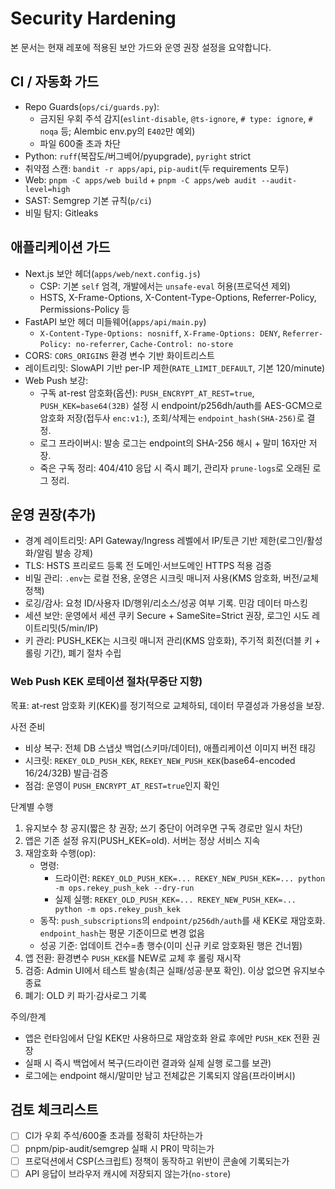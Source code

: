# Security Hardening

본 문서는 현재 레포에 적용된 보안 가드와 운영 권장 설정을 요약합니다.

## CI / 자동화 가드
- Repo Guards(`ops/ci/guards.py`):
  - 금지된 우회 주석 감지(`eslint-disable`, `@ts-ignore`, `# type: ignore`, `# noqa` 등; Alembic env.py의 `E402`만 예외)
  - 파일 600줄 초과 차단
- Python: `ruff`(복잡도/버그베어/pyupgrade), `pyright` strict
- 취약점 스캔: `bandit -r apps/api`, `pip-audit`(두 requirements 모두)
- Web: `pnpm -C apps/web build` + `pnpm -C apps/web audit --audit-level=high`
- SAST: Semgrep 기본 규칙(`p/ci`)
- 비밀 탐지: Gitleaks

## 애플리케이션 가드
- Next.js 보안 헤더(`apps/web/next.config.js`)
  - CSP: 기본 `self` 엄격, 개발에서는 `unsafe-eval` 허용(프로덕션 제외)
  - HSTS, X-Frame-Options, X-Content-Type-Options, Referrer-Policy, Permissions-Policy 등
- FastAPI 보안 헤더 미들웨어(`apps/api/main.py`)
  - `X-Content-Type-Options: nosniff`, `X-Frame-Options: DENY`, `Referrer-Policy: no-referrer`, `Cache-Control: no-store`
- CORS: `CORS_ORIGINS` 환경 변수 기반 화이트리스트
- 레이트리밋: SlowAPI 기반 per-IP 제한(`RATE_LIMIT_DEFAULT`, 기본 120/minute)
 - Web Push 보강:
   - 구독 at-rest 암호화(옵션): `PUSH_ENCRYPT_AT_REST=true`, `PUSH_KEK=base64(32B)` 설정 시 endpoint/p256dh/auth를 AES-GCM으로 암호화 저장(접두사 `enc:v1:`), 조회/삭제는 `endpoint_hash(SHA-256)`로 결정.
   - 로그 프라이버시: 발송 로그는 endpoint의 SHA-256 해시 + 말미 16자만 저장.
   - 죽은 구독 정리: 404/410 응답 시 즉시 폐기, 관리자 `prune-logs`로 오래된 로그 정리.

## 운영 권장(추가)
- 경계 레이트리밋: API Gateway/Ingress 레벨에서 IP/토큰 기반 제한(로그인/활성화/알림 발송 강제)
- TLS: HSTS 프리로드 등록 전 도메인·서브도메인 HTTPS 적용 검증
- 비밀 관리: `.env`는 로컬 전용, 운영은 시크릿 매니저 사용(KMS 암호화, 버전/교체 정책)
- 로깅/감사: 요청 ID/사용자 ID/행위/리소스/성공 여부 기록. 민감 데이터 마스킹
 - 세션 보안: 운영에서 세션 쿠키 Secure + SameSite=Strict 권장, 로그인 시도 레이트리밋(5/min/IP)
- 키 관리: PUSH_KEK는 시크릿 매니저 관리(KMS 암호화), 주기적 회전(더블 키 + 롤링 기간), 폐기 절차 수립

### Web Push KEK 로테이션 절차(무중단 지향)

목표: at-rest 암호화 키(KEK)를 정기적으로 교체하되, 데이터 무결성과 가용성을 보장.

사전 준비
- 비상 복구: 전체 DB 스냅샷 백업(스키마/데이터), 애플리케이션 이미지 버전 태깅
- 시크릿: `REKEY_OLD_PUSH_KEK`, `REKEY_NEW_PUSH_KEK`(base64-encoded 16/24/32B) 발급·검증
- 점검: 운영이 `PUSH_ENCRYPT_AT_REST=true`인지 확인

단계별 수행
1) 유지보수 창 공지(짧은 창 권장; 쓰기 중단이 어려우면 구독 경로만 일시 차단)
2) 앱은 기존 설정 유지(PUSH_KEK=old). 서버는 정상 서비스 지속
3) 재암호화 수행(op):
   - 명령:
     - 드라이런: `REKEY_OLD_PUSH_KEK=... REKEY_NEW_PUSH_KEK=... python -m ops.rekey_push_kek --dry-run`
     - 실제 실행: `REKEY_OLD_PUSH_KEK=... REKEY_NEW_PUSH_KEK=... python -m ops.rekey_push_kek`
   - 동작: `push_subscriptions`의 `endpoint/p256dh/auth`를 새 KEK로 재암호화. `endpoint_hash`는 평문 기준이므로 변경 없음
   - 성공 기준: 업데이트 건수=총 행수(이미 신규 키로 암호화된 행은 건너뜀)
4) 앱 전환: 환경변수 `PUSH_KEK`를 NEW로 교체 후 롤링 재시작
5) 검증: Admin UI에서 테스트 발송(최근 실패/성공·분포 확인). 이상 없으면 유지보수 종료
6) 폐기: OLD 키 파기·감사로그 기록

주의/한계
- 앱은 런타임에서 단일 KEK만 사용하므로 재암호화 완료 후에만 `PUSH_KEK` 전환 권장
- 실패 시 즉시 백업에서 복구(드라이런 결과와 실제 실행 로그를 보관)
- 로그에는 endpoint 해시/말미만 남고 전체값은 기록되지 않음(프라이버시)


## 검토 체크리스트
- [ ] CI가 우회 주석/600줄 초과를 정확히 차단하는가
- [ ] pnpm/pip-audit/semgrep 실패 시 PR이 막히는가
- [ ] 프로덕션에서 CSP(스크립트) 정책이 동작하고 위반이 콘솔에 기록되는가
- [ ] API 응답이 브라우저 캐시에 저장되지 않는가(`no-store`)
